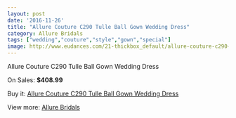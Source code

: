 ```yaml
---
layout: post
date: '2016-11-26'
title: "Allure Couture C290 Tulle Ball Gown Wedding Dress"
category: Allure Bridals
tags: ["wedding","couture","style","gown","special"]
image: http://www.eudances.com/21-thickbox_default/allure-couture-c290-tulle-ball-gown-wedding-dress.jpg
---
```

Allure Couture C290 Tulle Ball Gown Wedding Dress

On Sales: **$408.99**
<a href="https://www.eudances.com/en/allure-bridals/7-allure-couture-c290-tulle-ball-gown-wedding-dress.html"><amp-img layout="responsive" width="600" height="600" src="//www.eudances.com/21-thickbox_default/allure-couture-c290-tulle-ball-gown-wedding-dress.jpg" alt="Allure Couture C290 Tulle Ball Gown Wedding Dress 0" /></a>
<a href="https://www.eudances.com/en/allure-bridals/7-allure-couture-c290-tulle-ball-gown-wedding-dress.html"><amp-img layout="responsive" width="600" height="600" src="//www.eudances.com/22-thickbox_default/allure-couture-c290-tulle-ball-gown-wedding-dress.jpg" alt="Allure Couture C290 Tulle Ball Gown Wedding Dress 1" /></a>
<a href="https://www.eudances.com/en/allure-bridals/7-allure-couture-c290-tulle-ball-gown-wedding-dress.html"><amp-img layout="responsive" width="600" height="600" src="//www.eudances.com/23-thickbox_default/allure-couture-c290-tulle-ball-gown-wedding-dress.jpg" alt="Allure Couture C290 Tulle Ball Gown Wedding Dress 2" /></a>

Buy it: [Allure Couture C290 Tulle Ball Gown Wedding Dress](https://www.eudances.com/en/allure-bridals/7-allure-couture-c290-tulle-ball-gown-wedding-dress.html "Allure Couture C290 Tulle Ball Gown Wedding Dress")

View more: [Allure Bridals](https://www.eudances.com/en/2-allure-bridals "Allure Bridals")